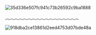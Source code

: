 ![35d336e507fc941c73b26592c9ba1888](https://github.com/user-attachments/assets/78ea4835-9af6-4733-9f97-5a908f403fa4)



︵︵︵︵︵︵︵︵︵︵︵︵︵︵︵︵︵




![918dba2ce13861d2eed4753d07bde48a](https://github.com/user-attachments/assets/64b837aa-f7ef-4bb9-b3c2-639dc7ea641b)

